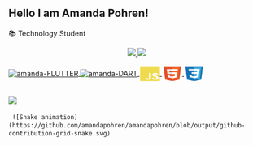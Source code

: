 ## Hello I am Amanda Pohren!

📚 Technology Student

<div align="center">
  <a href="https://github.com/amandapohren">
  <img height="180em" src="https://github-readme-stats.vercel.app/api?username=amandapohren&show_icons=true&theme=dracula&include_all_commits=true&count_private=true"/>
  <img height="180em" src="https://github-readme-stats.vercel.app/api/top-langs/?username=amandapohren&layout=compact&langs_count=7&theme=dracula"/>
</div>
  
  <div style="display: inline_block"><br>
    <img align="center" alt="amanda-FLUTTER" height="30" width="40" src="https://cdn.jsdelivr.net/gh/devicons/devicon/icons/flutter/flutter-original.svg">
    <img align="center" alt="amanda-DART" height="30" width="40"  src="https://cdn.jsdelivr.net/gh/devicons/devicon/icons/dart/dart-original-wordmark.svg">
    <img align="center" alt="amanda-Js" height="30" width="40" src="https://raw.githubusercontent.com/devicons/devicon/master/icons/javascript/javascript-plain.svg">
    <img align="center" alt="amanda-HTML" height="30" width="40" src="https://raw.githubusercontent.com/devicons/devicon/master/icons/html5/html5-original.svg">
    <img align="center" alt="amanda-CSS" height="30" width="40" src="https://raw.githubusercontent.com/devicons/devicon/master/icons/css3/css3-original.svg">
    
</div>
  
  ##
  
  <div>
   <a href="https://www.linkedin.com/in/amandapohren" target="_blank"><img src="https://img.shields.io/badge/-LinkedIn-%230077B5?style=for-the-badge&logo=linkedin&logoColor=white" target="_blank"></a>
    </div>
    
     ![Snake animation](https://github.com/amandapohren/amandapohren/blob/output/github-contribution-grid-snake.svg)
    
    
